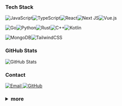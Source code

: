 ### Tech Stack

![JavaScript](https://img.shields.io/badge/JavaScript-%23323330.svg?style=flat-square&logo=javascript&logoColor=%23F7DF1E)![TypeScript](https://img.shields.io/badge/TypeScript-%23007ACC.svg?style=flat-square&logo=typescript&logoColor=white)![React](https://img.shields.io/badge/React-%2320232a.svg?style=flat-square&logo=react&logoColor=%2361DAFB)![Next JS](https://img.shields.io/badge/Next-black?style=flat-square&logo=next.js&logoColor=white)![Vue.js](https://img.shields.io/badge/Vue.js-%2335495e.svg?style=flat-square&logo=vuedotjs&logoColor=%234FC08D)

![Go](https://img.shields.io/badge/Go-%2300ADD8.svg?style=flat-square&logo=go&logoColor=white)![Python](https://img.shields.io/badge/Python-3670A0?style=flat-square&logo=python&logoColor=ffdd54)![Rust](https://img.shields.io/badge/Rust-%23B7410E.svg?style=flat-square&logo=rust&logoColor=white)![C++](https://img.shields.io/badge/C++-%2300599C.svg?style=flat-square&logo=cplusplus&logoColor=white)![Kotlin](https://img.shields.io/badge/Kotlin-7F52FF.svg?style=flat-square&logo=kotlin&logoColor=white)

![MongoDB](https://img.shields.io/badge/MongoDB-%234ea94b.svg?style=flat-square&logo=mongodb&logoColor=white)![TailwindCSS](https://img.shields.io/badge/Tailwind-%2338B2AC.svg?style=flat-square&logo=tailwind-css&logoColor=white)

### GitHub Stats

<img src="https://github-readme-stats.vercel.app/api?username=Shuakami&show_icons=true&theme=tokyonight&hide_border=true" alt="GitHub Stats" />

### Contact

<p>
  <a href="mailto:shuakami@sdjz.wiki">
    <img src="https://img.shields.io/badge/Email-D14836?style=flat-square&logo=gmail&logoColor=white" alt="Email"/>
  </a>
  <a href="https://github.com/shuakami">
    <img src="https://img.shields.io/badge/GitHub-100000?style=flat-square&logo=github&logoColor=white" alt="GitHub"/>
  </a>
</p>

<h3>
<details>
  <summary>more</summary>
  
  - My name is Shuakami, pronounced `/ʃwɑːkɑːmiː/`
  
  - I love creating beautiful, simple, and delightful UI/UX with a passion for animations
    
  - My favorite design style is the Geist Design System by Vercel
    
  - I enjoy playing games like Cyberpunk 2077, The Last of Us, THE FINALS, Honor of Kings, and PUBG Mobile

</details>
</h3>
